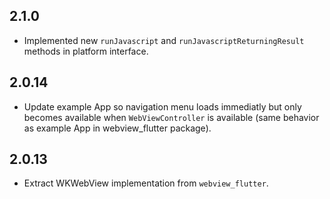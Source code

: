 ## 2.1.0

* Implemented new `runJavascript` and `runJavascriptReturningResult` methods in platform interface.

## 2.0.14

* Update example App so navigation menu loads immediatly but only becomes available when `WebViewController` is available (same behavior as example App in webview_flutter package). 

## 2.0.13

* Extract WKWebView implementation from `webview_flutter`.
